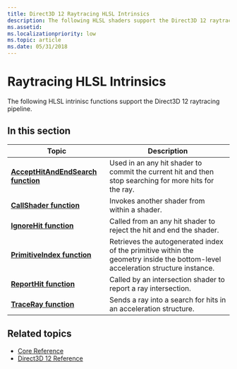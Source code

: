 ```yaml
---
title: Direct3D 12 Raytracing HLSL Intrinsics
description: The following HLSL shaders support the Direct3D 12 raytracing pipeline.
ms.assetid: 
ms.localizationpriority: low
ms.topic: article
ms.date: 05/31/2018
---
```


# Raytracing HLSL Intrinsics

The following HLSL intrinisc functions support the Direct3D 12 raytracing pipeline. 

## In this section



| Topic | Description |
|-|-|
| [**AcceptHitAndEndSearch function**](accepthitandendsearch-function.md) | Used in an any hit shader to commit the current hit and then stop searching for more hits for the ray. |
| [**CallShader function**](callshader-function.md) | Invokes another shader from within a shader. |
| [**IgnoreHit function**](ignorehit-function.md) | Called from an any hit shader to reject the hit and end the shader. |
| [**PrimitiveIndex function**](primitiveindex.md) | Retrieves the autogenerated index of the primitive within the geometry inside the bottom-level acceleration structure instance. |
| [**ReportHit function**](reporthit-function.md) | Called by an intersection shader to report a ray intersection. |
| [**TraceRay function**](traceray-function.md) | Sends a ray into a search for hits in an acceleration structure. |

## Related topics

* [Core Reference](direct3d-12-core-reference.md)
* [Direct3D 12 Reference](direct3d-12-reference.md)
